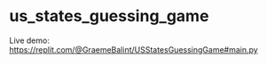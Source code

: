 # us_states_guessing_game

Live demo: https://replit.com/@GraemeBalint/USStatesGuessingGame#main.py
